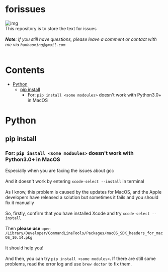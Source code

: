 forissues
=======
![img](https://travis-ci.org/honhosing/forissues.svg?branch=master)  
This repository is to store the text for issues  <br></br>
***Note**: If you still have questions, please leave a comment or contact with me via `hanhaoxing@gmail.com`*<br></br>

# Contents  
- [Python](#python)   
  - [pip install](#pip-install) 
    - For: `pip install <some modoules>` doesn't work with Python3.0+ in MacOS 

# Python

## pip install
### For: `pip install <some modoules>` doesn't work with Python3.0+ in MacOS   

Especially when you are facing the issues about gcc<br></br>
And it doesn't work by entering `xcode-select --install` in terminal<br></br>
As I know, this problem is caused by the updates for MacOS, and the Apple developers have released a solution but sometimes it fails and you should fix it manually<br></br>
So, firstly, confirm that you have installed Xcode and try `xcode-select --install`  <br></br>
Then **please use** `open /Library/Developer/CommandLineTools/Packages/macOS_SDK_headers_for_macOS_10.14.pkg`  <br></br>
It should help you!<br></br>
And then, you can try `pip install <some modules>`. If there are still some problems, read the error log and use `brew doctor` to fix them.
